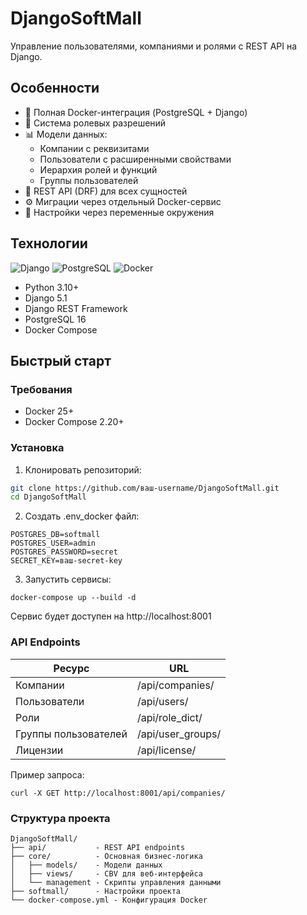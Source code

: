 # DjangoSoftMall

Управление пользователями, компаниями и ролями с REST API на Django.

## Особенности

- 🐳 Полная Docker-интеграция (PostgreSQL + Django)
- 🔐 Система ролевых разрешений
- 📊 Модели данных:
  - Компании с реквизитами
  - Пользователи с расширенными свойствами
  - Иерархия ролей и функций
  - Группы пользователей
- 🚀 REST API (DRF) для всех сущностей
- ⚙️ Миграции через отдельный Docker-сервис
- 🔧 Настройки через переменные окружения

## Технологии

![Django](https://img.shields.io/badge/Django-5.1-092E20?logo=django)
![PostgreSQL](https://img.shields.io/badge/PostgreSQL-16-336791?logo=postgresql)
![Docker](https://img.shields.io/badge/Docker-25-2496ED?logo=docker)

- Python 3.10+
- Django 5.1
- Django REST Framework
- PostgreSQL 16
- Docker Compose

## Быстрый старт

### Требования

- Docker 25+
- Docker Compose 2.20+

### Установка

1. Клонировать репозиторий:
```bash
git clone https://github.com/ваш-username/DjangoSoftMall.git
cd DjangoSoftMall
```
2. Создать .env_docker файл:
```
POSTGRES_DB=softmall
POSTGRES_USER=admin
POSTGRES_PASSWORD=secret
SECRET_KEY=ваш-secret-key
```

3. Запустить сервисы:
```
docker-compose up --build -d
```

Сервис будет доступен на http://localhost:8001

### API Endpoints

|Ресурс |	URL|
|---|---|
|Компании |	/api/companies/|
|Пользователи |	/api/users/|
|Роли |	/api/role_dict/|
|Группы пользователей |	/api/user_groups/|
Лицензии |	/api/license/|

Пример запроса:

```
curl -X GET http://localhost:8001/api/companies/
```

### Структура проекта

```
DjangoSoftMall/
├── api/           - REST API endpoints
├── core/          - Основная бизнес-логика
│   ├── models/    - Модели данных
│   ├── views/     - CBV для веб-интерфейса
│   └── management - Скрипты управления данными
├── softmall/      - Настройки проекта
└── docker-compose.yml - Конфигурация Docker
```


